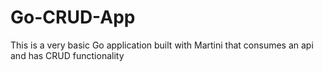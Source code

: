 # Go-CRUD-App
This is a very basic Go application built with Martini that consumes an api and has CRUD functionality
